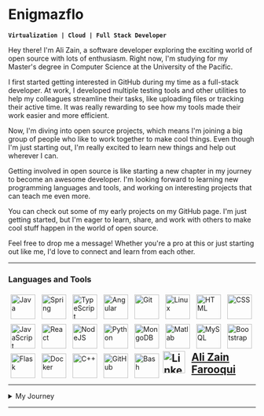 # Enigmazflo

**`Virtualization | Cloud | Full Stack Developer`**

Hey there! I'm Ali Zain, a software developer exploring the exciting world of open source with lots of enthusiasm. Right now, I'm studying for my Master's degree in Computer Science at the University of the Pacific.

I first started getting interested in GitHub during my time as a full-stack developer. At work, I developed multiple testing tools and other utilities to help my colleagues streamline their tasks, like uploading files or tracking their active time. It was really rewarding to see how my tools made their work easier and more efficient.

Now, I'm diving into open source projects, which means I'm joining a big group of people who like to work together to make cool things. Even though I'm just starting out, I'm really excited to learn new things and help out wherever I can.

Getting involved in open source is like starting a new chapter in my journey to become an awesome developer. I'm looking forward to learning new programming languages and tools, and working on interesting projects that can teach me even more.

You can check out some of my early projects on my GitHub page. I'm just getting started, but I'm eager to learn, share, and work with others to make cool stuff happen in the world of open source.

Feel free to drop me a message! Whether you're a pro at this or just starting out like me, I'd love to connect and learn from each other.

---

### Languages and Tools

<img align="left" alt="Java" width="50px" style="padding: 5px" src="https://cdn.jsdelivr.net/gh/devicons/devicon/icons/java/java-original.svg"/>
<img align="left" alt="Spring" width="50px" style="padding: 5px" src="https://cdn.jsdelivr.net/gh/devicons/devicon/icons/php/php-original.svg" />
<img align="left" alt="TypeScript" width="50px" style="padding: 5px" src="https://cdn.jsdelivr.net/gh/devicons/devicon/icons/typescript/typescript-plain.svg" />
<img align="left" alt="Angular" width="50px" style="padding: 5px" src="https://cdn.jsdelivr.net/gh/devicons/devicon/icons/angularjs/angularjs-plain.svg" />
<img align="left" alt="Git" width="50px" style="padding: 5px" src="https://cdn.jsdelivr.net/gh/devicons/devicon/icons/git/git-original.svg" />
<img align="left" alt="Linux" width="50px" style="padding: 5px" src="https://cdn.jsdelivr.net/gh/devicons/devicon/icons/linux/linux-original.svg" />
<img align="left" alt="HTML" width="50px" style="padding: 5px" src="https://cdn.jsdelivr.net/gh/devicons/devicon/icons/html5/html5-plain.svg" />
<img align="left" alt="CSS" width="50px" style="padding: 5px" src="https://cdn.jsdelivr.net/gh/devicons/devicon/icons/css3/css3-plain.svg" />
<img align="left" alt="JavaScript" width="50px" style="padding: 5px" src="https://cdn.jsdelivr.net/gh/devicons/devicon/icons/javascript/javascript-plain.svg" />
<img align="left" alt="React" width="50px" style="padding: 5px" src="https://cdn.jsdelivr.net/gh/devicons/devicon/icons/react/react-original.svg" />
<img align="left" alt="NodeJS" width="50px" style="padding: 5px" src="https://cdn.jsdelivr.net/gh/devicons/devicon/icons/nodejs/nodejs-plain.svg" />
<img align="left" alt="Python" width="50px" style="padding: 5px" src="https://cdn.jsdelivr.net/gh/devicons/devicon/icons/python/python-original.svg" />
<img align="left" alt="MongoDB" width="50px" style="padding: 5px" src="https://cdn.jsdelivr.net/gh/devicons/devicon/icons/mongodb/mongodb-original.svg" />
<img align="left" alt="Matlab" width="50px" style="padding: 5px" src="https://cdn.jsdelivr.net/gh/devicons/devicon/icons/matlab/matlab-original.svg" />
<img align="left" alt="MySQL" width="50px" style="padding: 5px" src="https://cdn.jsdelivr.net/gh/devicons/devicon/icons/mysql/mysql-original.svg" />
<img align="left" alt="Bootstrap" width="50px" style="padding: 5px" src="https://cdn.jsdelivr.net/gh/devicons/devicon/icons/bootstrap/bootstrap-original.svg" />
<img align="left" alt="Flask" width="50px" style="padding: 5px" src="https://cdn.jsdelivr.net/gh/devicons/devicon/icons/flask/flask-original.svg" />
<img align="left" alt="Docker" width="50px" style="padding: 5px" src="https://cdn.jsdelivr.net/gh/devicons/devicon/icons/docker/docker-plain.svg" />
<img align="left" alt="C++" width="50px" style="padding: 5px" src="https://cdn.jsdelivr.net/gh/devicons/devicon/icons/cplusplus/cplusplus-plain.svg" />
<img align="left" alt="GitHub" width="50px" style="padding: 5px" src="https://cdn.jsdelivr.net/gh/devicons/devicon/icons/github/github-original.svg" />
<img align="left" alt="Bash" width="50px" style="padding: 5px" src="https://cdn.jsdelivr.net/gh/devicons/devicon/icons/bash/bash-original.svg" />
<br />

# 

---


## <img align="left" alt="Linkedin" width="45px" style="padding-right:10px;" src="https://cdn.jsdelivr.net/gh/devicons/devicon/icons/linkedin/linkedin-original.svg" /> [Ali Zain Farooqui](https://www.linkedin.com/in/ali-zain-farooqui-857a78160/)

---

<details>
  <summary>My Journey</summary>
  I grew up in Mumbai, India, where my fascination with computers began. After completing my bachelor's degree in computer engineering from the University of Mumbai, I worked as a full-stack developer in Mumbai. I learned a lot during this time, tackling various projects and honing my skills in software development.

But I wanted to learn more, to challenge myself further. So, I decided to pursue my Master's degree in Computer Science in the United States. It was a big step for me, leaving behind the familiar streets of Mumbai for the unknown in the USA. But I was excited for the opportunity to learn from some of the best minds in the field.

Studying in the USA has been a rewarding experience. I've had the chance to delve deeper into computer science, exploring new ideas and concepts that I hadn't encountered before. But one thing that really caught my attention was the world of open source.

Back in India, I had heard about open source but didn't fully understand its significance. However, as I immersed myself in the tech community in the USA, I began to realize the power of open source. The idea of collaborating with developers from around the world to build something together was truly inspiring.

As I learned more about open source, my interest in it grew. I started contributing to various projects, eager to be part of this global community of developers. It was a bit intimidating at first, but with time, I became more confident in my abilities.

Today, I'm still on my journey in the world of open source. Every day brings new challenges and opportunities for learning. And I'm grateful for the chance to be part of such an incredible community, where knowledge is freely shared, and collaboration knows no bounds.
</details>

---